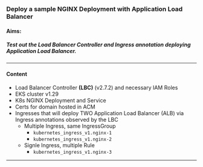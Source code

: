 ### Deploy a sample NGINX Deployment with Application Load Balancer
#### Aims:
##### Test out the Load Balancer Controller and Ingress annotation deploying Application Load Balancer.
---
#### Content
- Load Balancer Controller **(LBC)** (v2.7.2) and necessary IAM Roles
- EKS cluster v1.29
- K8s NGINX Deployment and Service
- Certs for domain hosted in ACM
- Ingresses that will deploy TWO Application Load Balancer (ALB) via Ingress annotations observed by the LBC
  - Multiple Ingress, same IngressGroup
    - `kubernetes_ingress_v1.nginx-1`
    - `kubernetes_ingress_v1.nginx-2` 
  - Signle Ingress, multiple Rule
    - `kubernetes_ingress_v1.nginx-3`
---

